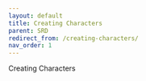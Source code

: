 ```yaml
---
layout: default
title: Creating Characters
parent: SRD
redirect_from: /creating-characters/
nav_order: 1
---
```


Creating Characters
